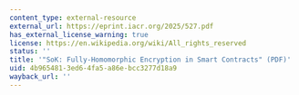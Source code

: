 ```yaml
---
content_type: external-resource
external_url: https://eprint.iacr.org/2025/527.pdf
has_external_license_warning: true
license: https://en.wikipedia.org/wiki/All_rights_reserved
status: ''
title: '"SoK: Fully-Homomorphic Encryption in Smart Contracts" (PDF)'
uid: 4b965481-3ed6-4fa5-a86e-bcc3277d18a9
wayback_url: ''
---
```

